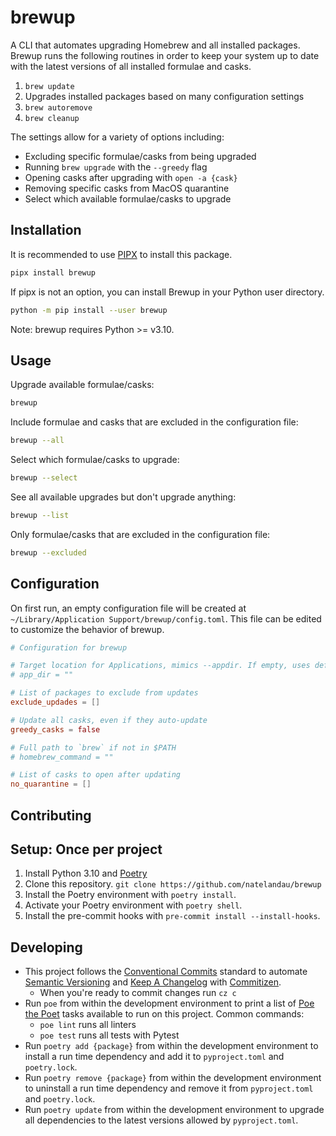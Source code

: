 # brewup

A CLI that automates upgrading Homebrew and all installed packages. Brewup runs the following routines in order to keep your system up to date with the latest versions of all installed formulae and casks.

1. `brew update`
2. Upgrades installed packages based on many configuration settings
3. `brew autoremove`
4. `brew cleanup`

The settings allow for a variety of options including:

-   Excluding specific formulae/casks from being upgraded
-   Running `brew upgrade` with the `--greedy` flag
-   Opening casks after upgrading with `open -a {cask}`
-   Removing specific casks from MacOS quarantine
-   Select which available formulae/casks to upgrade

## Installation

It is recommended to use [PIPX](https://pypa.github.io/pipx/) to install this package.

```bash
pipx install brewup
```

If pipx is not an option, you can install Brewup in your Python user directory.

```bash
python -m pip install --user brewup
```

Note: brewup requires Python >= v3.10.

## Usage

Upgrade available formulae/casks:

```bash
brewup
```

Include formulae and casks that are excluded in the configuration file:

```bash
brewup --all
```

Select which formulae/casks to upgrade:

```bash
brewup --select
```

See all available upgrades but don't upgrade anything:

```bash
brewup --list
```

Only formulae/casks that are excluded in the configuration file:

```bash
brewup --excluded
```

## Configuration

On first run, an empty configuration file will be created at `~/Library/Application Support/brewup/config.toml`. This file can be edited to customize the behavior of brewup.

```toml
# Configuration for brewup

# Target location for Applications, mimics --appdir. If empty, uses default
# app_dir = ""

# List of packages to exclude from updates
exclude_updades = []

# Update all casks, even if they auto-update
greedy_casks = false

# Full path to `brew` if not in $PATH
# homebrew_command = ""

# List of casks to open after updating
no_quarantine = []
```

## Contributing

## Setup: Once per project

1. Install Python 3.10 and [Poetry](https://python-poetry.org)
2. Clone this repository. `git clone https://github.com/natelandau/brewup`
3. Install the Poetry environment with `poetry install`.
4. Activate your Poetry environment with `poetry shell`.
5. Install the pre-commit hooks with `pre-commit install --install-hooks`.

## Developing

-   This project follows the [Conventional Commits](https://www.conventionalcommits.org/) standard to automate [Semantic Versioning](https://semver.org/) and [Keep A Changelog](https://keepachangelog.com/) with [Commitizen](https://github.com/commitizen-tools/commitizen).
    -   When you're ready to commit changes run `cz c`
-   Run `poe` from within the development environment to print a list of [Poe the Poet](https://github.com/nat-n/poethepoet) tasks available to run on this project. Common commands:
    -   `poe lint` runs all linters
    -   `poe test` runs all tests with Pytest
-   Run `poetry add {package}` from within the development environment to install a run time dependency and add it to `pyproject.toml` and `poetry.lock`.
-   Run `poetry remove {package}` from within the development environment to uninstall a run time dependency and remove it from `pyproject.toml` and `poetry.lock`.
-   Run `poetry update` from within the development environment to upgrade all dependencies to the latest versions allowed by `pyproject.toml`.
